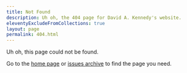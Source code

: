 ```yaml
---
title: Not Found
description: Uh oh, the 404 page for David A. Kennedy's website.
eleventyExcludeFromCollections: true
layout: page
permalink: 404.html
---
```


Uh oh, this page could not be found.

Go to the <a href="{{ '/' | url }}">home page</a> or <a href="{{ '/issues/' | url }}">issues archive</a> to find the page you need.
